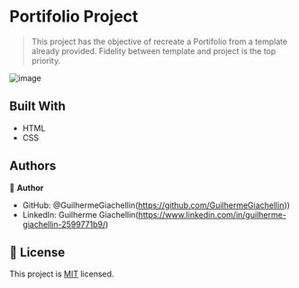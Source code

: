 # Portifolio Project

> This project has the objective of recreate a Portifolio from a template already provided. Fidelity between template and project is the top priority.

![image](https://user-images.githubusercontent.com/81584449/120885158-d3edcd00-c5bd-11eb-831b-0b2e56ca64eb.png)

## Built With

- HTML
- CSS

## Authors

👤 **Author**

- GitHub: @GuilhermeGiachellin(https://github.com/GuilhermeGiachellin))
- LinkedIn: Guilherme Giachellin(https://www.linkedin.com/in/guilherme-giachellin-2599771b9/)

## 📝 License

This project is [MIT](./MIT.md) licensed.

